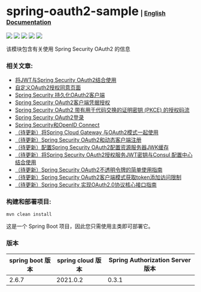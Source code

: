 ## <font size="6p">spring-oauth2-sample</font> <font size="3p">  | [English Documentation](README_EN.md)</font>


<p align="left">
	<a href="https://github.com/ReLive27/spring-security-oauth2-sample/stargazers"><img src="https://img.shields.io/github/stars/ReLive27/spring-security-oauth2-sample?style=flat-square&logo=GitHub"></a>
	<a href="https://github.com/ReLive27/spring-security-oauth2-sample/network/members"><img src="https://img.shields.io/github/forks/ReLive27/spring-security-oauth2-sample?style=flat-square&logo=GitHub"></a>
	<a href="https://github.com/ReLive27/spring-security-oauth2-sample/watchers"><img src="https://img.shields.io/github/watchers/ReLive27/spring-security-oauth2-sample?style=flat-square&logo=GitHub"></a>
	<a href="https://github.com/ReLive27/spring-security-oauth2-sample/issues"><img src="https://img.shields.io/github/issues/ReLive27/spring-security-oauth2-sample.svg?style=flat-square&logo=GitHub"></a>
	<a href="https://github.com/ReLive27/spring-security-oauth2-sample/blob/main/LICENSE"><img src="https://img.shields.io/github/license/ReLive27/spring-security-oauth2-sample.svg?style=flat-square"></a>
</p>
该模块包含有关使用 Spring Security OAuth2 的信息

### 相关文章:

- [将JWT与Spring Security OAuth2结合使用](https://relive27.github.io/2022/06/26/spring-security-oauth2-jwt/)
- [自定义OAuth2授权同意页面](https://relive27.github.io/2022/06/28/custom-oauth2-consent-page/)
- [Spring Security 持久化OAuth2客户端](https://relive27.github.io/2022/07/03/persisrence-oauth2-client/)
- [Spring Security OAuth2客户端凭据授权](https://relive27.github.io/2022/07/09/oauth2-client-model/)
- [Spring Security OAuth2 带有用于代码交换的证明密钥 (PKCE) 的授权码流](https://relive27.github.io/2022/07/17/oauth2-pkce/)
- [Spring Security OAuth2登录](https://relive27.github.io/2022/07/25/oauth2-login/)
- [Spring Security和OpenID Connect](https://relive27.github.io/2022/08/01/springn-security-oidc/)
- [（待更新）将Spring Cloud Gateway 与OAuth2模式一起使用]()
- [（待更新）Spring Security OAuth2和动态客户端注册]()
- [（待更新）配置Spring Security OAuth2配置资源服务器JWK缓存]()
- [（待更新）将Spring Security OAuth2授权服务JWT密钥与Consul 配置中心结合使用]()
- [（待更新）Spring Security OAuth2不透明令牌的简单使用指南]()
- [（待更新）Spring Security OAuth2客户端模式获取token添加访问限制]()
- [（待更新）Spring Security 实现OAuth2.0协议核心接口指南]()

### 构建和部署项目:

```
mvn clean install
```

这是一个 Spring Boot 项目，因此您只需使用主类即可部署它。

### 版本

| spring boot 版本  | spring cloud 版本  | Spring Authorization Server 版本 |
| ---------------- | ----------------- |----------------- |
| 2.6.7            | 2021.0.2          | 0.3.1            |


